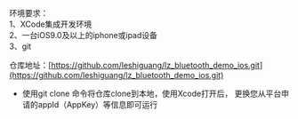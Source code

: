 环境要求：<br />1、XCode集成开发环境<br />2、一台iOS9.0及以上的iphone或ipad设备<br />3、git

仓库地址：[https://github.com/leshiguang/lz_bluetooth_demo_ios.git](https://github.com/leshiguang/lz_bluetooth_demo_ios.git)

- 使用git clone 命令将仓库clone到本地，使用Xcode打开后， 更换您从平台申请的appId（AppKey）等信息即可运行

